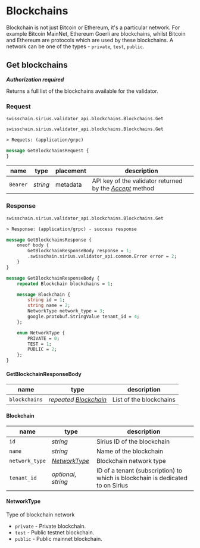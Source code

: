 # Blockchains

Blockchain is not just Bitcoin or Ethereum, it's a particular network. For example Bitcoin MainNet, Ethereum Goerli are blockchains, whilst Bitcoin and Ethereum are protocols which are used by these blockchains. A network can be one of the types - `private`, `test`, `public`.

## Get blockchains

***Authorization required***

Returns a full list of the blockchains available for the validator.

### Request

`swisschain.sirius.validator_api.blockchains.Blockchains.Get`

```protobuf
swisschain.sirius.validator_api.blockchains.Blockchains.Get

> Requets: (application/grpc)

message GetBlockchainsRequest {
}
```

name | type | placement | description
---- | ---- | --------- | -----------
`Bearer` | *string* | metadata | API key of the validator returned by the *[Accept](#invites-accept-an-invitation)* method

### Response

```protobuf
swisschain.sirius.validator_api.blockchains.Blockchains.Get

> Response: (application/grpc) - success response

message GetBlockchainsResponse {
    oneof body {
        GetBlockchainResponseBody response = 1;
        .swisschain.sirius.validator_api.common.Error error = 2;
    }
}

message GetBlockchainResponseBody {
    repeated Blockchain blockchains = 1;

    message Blockchain {
        string id = 1;
        string name = 2;
        NetworkType network_type = 3;
        google.protobuf.StringValue tenant_id = 4;
    };

    enum NetworkType {
        PRIVATE = 0;
        TEST = 1;
        PUBLIC = 2;
    };
}
```

#### GetBlockchainResponseBody

name | type | description
-----| ---- | -----------
`blockchains` | *repeated [Blockchain](#blockchains-get-blockchains-response-blockchain)* | List of the blockchains

#### Blockchain

name | type | description
-----| ---- | -----------
`id` | *string* | Sirius ID of the blockchain
`name` | *string* | Name of the blockchain
`network_type` | *[NetworkType](#blockchains-get-blockchains-response-networktype)* | Blockchain network type
`tenant_id` | *optional*, *string* | ID of a tenant (subscription) to which is blockchain is dedicated to on Sirius

#### NetworkType

Type of blockchain network

+ `private` - Private blockchain.
+ `test` - Public testnet blockchain.
+ `public` - Public mainnet blockchain.